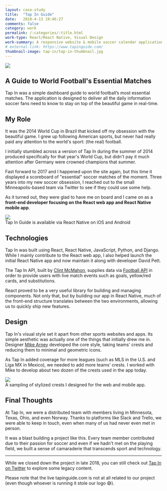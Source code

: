 ```yaml
---
layout: case-study
title:  "Tap In Guide"
date:   2018-4-13 19:46:27
comments: false
category: work
permalink: /:categories/:title.html
work-type: React/React Native, Visual Design
work-summary: A responsive website & mobile soccer calendar application with context. Everything soccer fans need to know about the matches of the moment.
# external-link: https://www.tapinguide.com/
thumbnail-image: tap-in/tap-in-thumbnail.jpg
---
```


<div class="grid grid--featured-image">
  <div class="grid__item grid__item--full">
      <img src="{{ site.url }}/assets/work/tap-in/featured-image-tap-in@2x.jpg">
  </div>
</div>

## A Guide to World Football's Essential Matches
Tap In was a simple dashboard guide to world football’s most essential matches. The application is designed to deliver all the daily information soccer fans need to know to stay on top of the beautiful game in real-time.

## My Role
It was the 2014 World Cup in Brazil that kicked off my obsession with the beautiful game. I grew up following American sports, but never had really paid any attention to the world's sport: (the real) football.

I initially stumbled across a version of Tap In during the summer of 2014 produced specifically for that year's World Cup, but didn't pay it much attention after Germany were crowned champions that summer.

Fast forward to 2017 and I happened upon the site again, but this time it displayed a scoreboard of "essential" soccer matches of the moment. Three years into my new soccer obsession, I reached out to the small Minneapolis-based team via Twitter to see if they could use some help.

As it turned out, they were glad to have me on board and I came on as a <strong>front-end developer focusing on the React web app and React Native mobile app</strong>.

<div class="grid grid--featured-image">
  <div class="grid__item grid__item--full">
      <img  src="{{ site.url }}/assets/work/tap-in/tap-in-mobile-screens@2x.jpg">
  </div>
  <span class="img-caption">
    Tap In Guide is available via React Native on iOS and Android
  </span>
</div>

## Technologies
Tap In was built using React, React Native, JavaScript, Python, and Django. While I mainly contribute to the React web app, I also helped launch the initial React Native app and now maintain it along with developer David Pett.

The Tap In API, built by <a href="https://twitter.com/minnepixel" target="_blank" class="link--text-in-p">Clint McMahon</a>, supplies data via <a href="https://football-api.com/" target="_blank" class="link--text-in-p">Football API</a> in order to provide users with live match events such as goals, yellow/red cards, and substitutions.

React proved to be a very useful library for building and managing components. Not only that, but by building our app in React Native, much of the front-end structure translates between the two environments, allowing us to quickly ship new features.

## Design
Tap In's visual style set it apart from other sports websites and apps. Its simple aesthetic was actually one of the things that initially drew me in. Designer <a href="https://twitter.com/mike_arney" target="_blank" class="link--text-in-p">Mike Arney</a> developed the core style, taking teams' crests and reducing them to minimal and geometric icons.

As Tap In added coverage for more leagues (such as MLS in the U.S. and Liga MX in Mexico), we needed to add more teams' crests. I worked with Mike to develop about two dozen of the crests used in the app today.

<div class="grid grid--featured-image">
  <div class="grid__item grid__item--full">
      <img  src="{{ site.url }}/assets/work/tap-in/tap-in-crests@2x.png">
  </div>
  <span class="img-caption">
    A sampling of stylized crests I designed for the web and mobile app.
  </span>
</div>

<h2 class="text-center">
  Final Thoughts
</h2>
At Tap In, we were a distributed team with members living in Minnesota, Texas, Ohio, and even Norway. Thanks to platforms like Slack and Trello, we were able to keep in touch, even when many of us had never even met in person.

It was a blast building a project like this. Every team member contributed due to their passion for soccer and even if we hadn't met on the playing field, we built a sense of camaraderie that transcends sport and technology.
<hr/>

<div class="text--centered">
  <p>
    While we closed down the project in late 2018, you can still check out <a href="https://www.twitter.com/tapinguide" target="_blank" class="link--text-in-p">Tap In on Twitter</a> to explore some legacy content.
  </p>
  <p>
    Please note that the live tapinguide.com is not at all related to our project (even though whoever is running it stole our logo 😅).
  </p>
</div>
